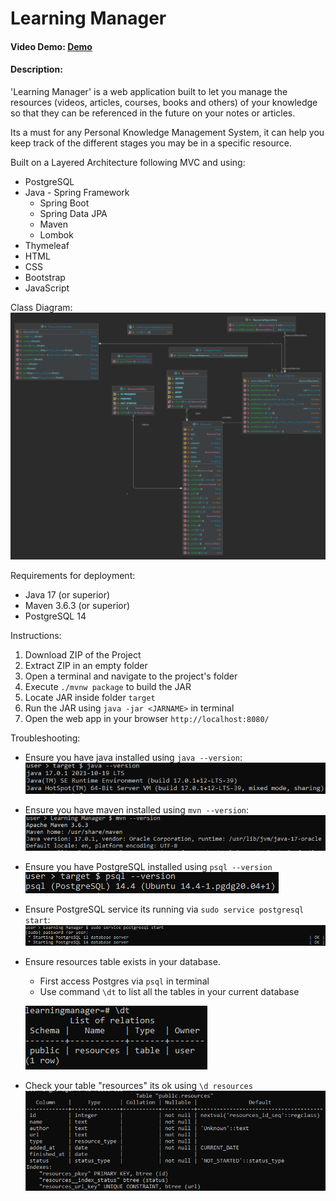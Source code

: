 # Learning Manager
#### Video Demo: [Demo](https://www.youtube.com/watch?v=kq5JvkpWQGE)
#### Description:
'Learning Manager' is a web application built to let you manage 
the resources (videos, articles, courses, books and others) of 
your knowledge so that they can be referenced in the future on your
notes or articles.

Its a must for any Personal Knowledge Management System, it can
help you keep track of the different stages you may be in a specific
resource.

Built on a Layered Architecture following MVC and using:
- PostgreSQL
- Java - Spring Framework
  - Spring Boot
  - Spring Data JPA
  - Maven
  - Lombok
- Thymeleaf
- HTML
- CSS
- Bootstrap
- JavaScript

Class Diagram:
![classDiagram](./img/classDiagram.png)

Requirements for deployment:
- Java 17 (or superior)
- Maven 3.6.3 (or superior)
- PostgreSQL 14

Instructions:
1. Download ZIP of the Project
2. Extract ZIP in an empty folder
3. Open a terminal and navigate to the project's folder
4. Execute ```./mvnw package``` to build the JAR
5. Locate JAR inside folder ```target```
6. Run the JAR using ```java -jar <JARNAME>``` in terminal
7. Open the web app in your browser ```http://localhost:8080/```

Troubleshooting:
- Ensure you have java installed using ```java --version```:
![javaVersion](./img/javaVersion.PNG)

- Ensure you have maven installed using ```mvn --version```:
![mvnVersion](./img/mvnVersion.PNG)

- Ensure you have PostgreSQL installed using ```psql --version```
![psqlVersion](./img/psqlVersion.PNG)

- Ensure PostgreSQL service its running via ```sudo service postgresql start```:
![psqlService](./img/psqlService.png)

- Ensure resources table exists in your database. 
  - First access Postgres via ```psql``` in terminal
  - Use command ```\dt``` to list all the tables in your current database

  ![tablesPsql](./img/tablesPsql.PNG)


- Check your table "resources" its ok using ```\d resources```
![tableResources](./img/tableResources.PNG)
